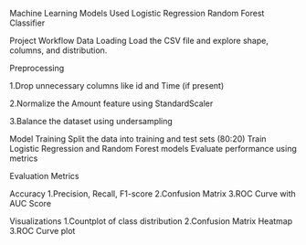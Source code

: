 Machine Learning Models Used
Logistic Regression
Random Forest Classifier

Project Workflow
Data Loading
Load the CSV file and explore shape, columns, and distribution.

Preprocessing

1.Drop unnecessary columns like id and Time (if present)

2.Normalize the Amount feature using StandardScaler

3.Balance the dataset using undersampling

Model Training
Split the data into training and test sets (80:20)
Train Logistic Regression and Random Forest models
Evaluate performance using metrics

Evaluation Metrics

Accuracy
1.Precision, Recall, F1-score
2.Confusion Matrix
3.ROC Curve with AUC Score

Visualizations
1.Countplot of class distribution
2.Confusion Matrix Heatmap
3.ROC Curve plot

